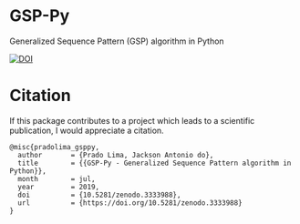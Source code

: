 # GSP-Py
Generalized Sequence Pattern (GSP) algorithm in Python

[![DOI](https://zenodo.org/badge/108451832.svg)](https://zenodo.org/badge/latestdoi/108451832)

# Citation

If this package contributes to a project which leads to a scientific publication, I would appreciate a citation.

```
@misc{pradolima_gsppy,
  author       = {Prado Lima, Jackson Antonio do},
  title        = {{GSP-Py - Generalized Sequence Pattern algorithm in Python}},
  month        = jul,
  year         = 2019,
  doi          = {10.5281/zenodo.3333988},
  url          = {https://doi.org/10.5281/zenodo.3333988}
}
```
